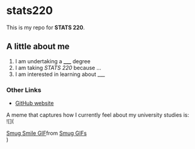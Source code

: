 # stats220
This is my repo for **STATS 220**.

## A little about me
1. I am undertaking a **___** degree
2. I am taking *STATS 220* because ...
3. I am interested in learning about ___

### Other Links
- [GitHub website](https://github.com)

A meme that captures how I currently feel about my university studies is:  
![](<div class="tenor-gif-embed" data-postid="5058064641539350421" data-share-method="host" data-aspect-ratio="1" data-width="100%"><a href="https://tenor.com/view/smug-smile-he-he-he-elf-frieren-gif-5058064641539350421">Smug Smile GIF</a>from <a href="https://tenor.com/search/smug-gifs">Smug GIFs</a></div> <script type="text/javascript" async src="https://tenor.com/embed.js"></script>)
